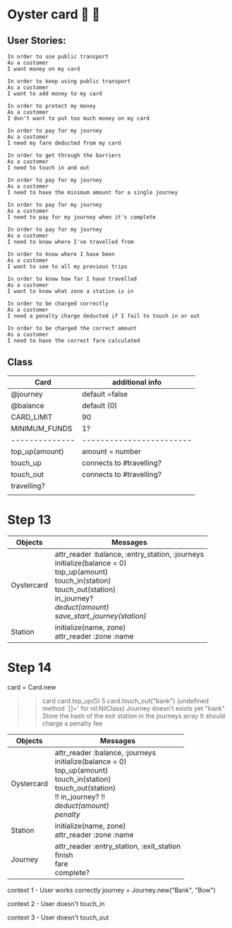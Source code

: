 # Oyster card  :bus: :train: 

## User Stories: 
    In order to use public transport
    As a customer
    I want money on my card
    
    In order to keep using public transport
    As a customer
    I want to add money to my card
    
    In order to protect my money
    As a customer
    I don't want to put too much money on my card
    
    In order to pay for my journey
    As a customer
    I need my fare deducted from my card
    
    In order to get through the barriers
    As a customer
    I need to touch in and out
    
    In order to pay for my journey
    As a customer
    I need to have the minimum amount for a single journey
    
    In order to pay for my journey
    As a customer
    I need to pay for my journey when it's complete
    
    In order to pay for my journey
    As a customer
    I need to know where I've travelled from
    
    In order to know where I have been
    As a customer
    I want to see to all my previous trips
    
    In order to know how far I have travelled
    As a customer
    I want to know what zone a station is in
    
    In order to be charged correctly
    As a customer
    I need a penalty charge deducted if I fail to touch in or out
    
    In order to be charged the correct amount
    As a customer
    I need to have the correct fare calculated


## Class


| Card           | additional info          |
| -------------- | ------------------------ |
| @journey       | default =false           |
| @balance       | default (0)              |
| CARD_LIMIT     | 90                       |
| MINIMUM_FUNDS  | 1?                       |
| -------------- | ------------------------ |
| top_up(amount) | amount = number          |
| touch_up       | connects to #travelling? |
| touch_out      | connects to #travelling? |
| travelling?    |                          |
|                |                          |

# Step 13

Objects | Messages
-----------|----------
Oystercard | attr_reader :balance, :entry_station, :journeys <br/> initialize(balance = 0) <br/> top_up(amount) <br/> touch_in(station) <br/> touch_out(station) <br/> in_journey? <br/> *deduct(amount)* <br/> *save_start_journey(station)*
Station    | initialize(name, zone) <br/> attr_reader :zone :name


# Step 14

card = Card.new
>> card
card.top_up(5)
>> 5
card.touch_out("bank")
>> (undefined method `[]=' for nil:NilClass)
Journey doesn't exists yet
>> "bank"
Store the hash of the exit station in the journeys array
It should charge a penalty fee

Objects | Messages
-----------|----------
Oystercard | attr_reader :balance, :journeys <br/> initialize(balance = 0) <br/> top_up(amount) <br/> touch_in(station) <br/> touch_out(station) <br/>  !! in_journey?  !! <br/> *deduct(amount)* <br/> *penalty*
Station    | initialize(name, zone) <br/> attr_reader :zone :name
Journey     | attr_reader :entry_station, :exit_station <br/> finish <br/> fare <br/> complete?

context 1 - User works correctly
journey = Journey.new("Bank", "Bow")

context 2  - User doesn't touch_in

context 3 - User doesn't touch_out